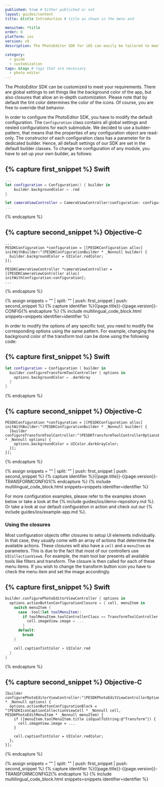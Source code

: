 ```yaml
---
published: true # Either published or not
layout: guides/content
title: &title Introduction # title as shown in the menu and

menuitem: *title
order: 0
platform: ios
version: v9
description: The PhotoEditor SDK for iOS can easily be tailored to meet your business needs. Learn how to swiftly create the editor your use-case requires.

category:
  - guide
  - customization
tags: &tags # tags that are necessary
  - photo editor
---
```


The PhotoEditor SDK can be customized to meet your requirements. There are global settings to set things like
the background color of the app, but also closures that allow an in-depth customization.
Please note that by default the tint color determines the color of the icons.
Of course, you are free to override that behavior.

In order to configure the PhotoEditor SDK, you have to modify the default configuration. The `Configuration` class contains all global settings and nested configurations for each submodule.
We decided to use a builder-pattern, that means that the properties of any configuration object are read-only.
The constructor of each configuration class has a parameter for its dedicated builder.
Hence, all default settings of our SDK are set in the default builder classes.
To change the configuration of any module, you have to set up your own builder, as follows:

{% capture first_snippet %}
Swift
---
```swift
...
let configuration = Configuration() { builder in
    builder.backgroundColor = .red
}

let cameraViewController = CameraViewController(configuration: configuration)
...
```
{% endcapture %}

{% capture second_snippet %}
Objective-C
---
```objc
...
PESDKConfiguration *configuration = [[PESDKConfiguration alloc] initWithBuilder:^(PESDKConfigurationBuilder * _Nonnull builder) {
  builder.backgroundColor = UIColor.redColor;
}];

PESDKCameraViewController *cameraViewController = [[PESDKCameraViewController alloc] initWithConfiguration:configuration];
...

```
{% endcapture %}

{% assign snippets = "" | split: "" | push: first_snippet | push: second_snippet %}
{% capture identifier %}{{page.title}}-{{page.version}}-CONFIG{% endcapture %}
{% include multilingual_code_block.html snippets=snippets identifier=identifier %}

In order to modify the options of any specific tool, you need to modify the corresponding options using the same pattern. For example, changing the background color of the transform tool can be done using the following code:

{% capture first_snippet %}
Swift
---
```swift
let configuration = Configuration { builder in
  builder.configureTransformToolController { options in
    options.backgroundColor = .darkGray
  }
}
```
{% endcapture %}

{% capture second_snippet %}
Objective-C
---
```objc
PESDKConfiguration *configuration = [[PESDKConfiguration alloc] initWithBuilder:^(PESDKConfigurationBuilder * _Nonnull builder) {
  [builder configureTransformToolController:^(PESDKTransformToolControllerOptionsBuilder * _Nonnull options) {
    options.backgroundColor = UIColor.darkGrayColor;
  }];
}];
```
{% endcapture %}

{% assign snippets = "" | split: "" | push: first_snippet | push: second_snippet %}
{% capture identifier %}{{page.title}}-{{page.version}}-TRANSFORMCONFIG1{% endcapture %}
{% include multilingual_code_block.html snippets=snippets identifier=identifier %}

For more configuration examples, please refer to the examples shown below or take a look at the {% include guides/ios/demo-repository.md %}. Or take a look at our default configuration in action and check out our {% include guides/ios/example-app.md %}.


### Using the closures

Most configuration objects offer closures to setup UI elements individually.
In that case, they usually come with an array of actions that determine the available actions.
These closures will also have a `cell` and a `menuItem` as parameters.
This is due to the fact that most of our controllers use `UICollectionView`s.
For example, the main tool bar presents all available tools like filters and transform.
The closure is then called for each of these menu items. If you wish to change the transform button icon
you have to check the menu item and set the image accordingly.

{% capture first_snippet %}
Swift
---
```swift
builder.configurePhotoEditorViewController { options in
  options.actionButtonConfigurationClosure = { cell, menuItem in
    switch menuItem {
      case .tool(let toolMenuItem):
        if toolMenuItem.toolControllerClass == TransformToolController.self {
          cell.imageView.image = ...
        }
      default:
        break
    }

    cell.captionTintColor = UIColor.red
  }
}
```
{% endcapture %}

{% capture second_snippet %}
Objective-C
---
```objc
[builder configurePhotoEditorViewController:^(PESDKPhotoEditViewControllerOptionsBuilder * _Nonnull options) {
  options.actionButtonConfigurationBlock = ^(PESDKIconCaptionCollectionViewCell * _Nonnull cell, PESDKPhotoEditMenuItem * _Nonnull menuItem) {
    if ([menuItem.toolMenuItem.title isEqualToString:@"Transform"]) {
      cell.imageView.image = ...
    }

    cell.captionTintColor = UIColor.redColor;
  };
}];
```
{% endcapture %}

{% assign snippets = "" | split: "" | push: first_snippet | push: second_snippet %}
{% capture identifier %}{{page.title}}-{{page.version}}-TRANSFORMCONFIG2{% endcapture %}
{% include multilingual_code_block.html snippets=snippets identifier=identifier %}
